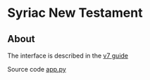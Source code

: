 # Syriac New Testament

## About

The interface is described in the [v7 guide](../Use7.md)

Source code [app.py]({{tfghb}}/{{c_syrnt_app}})
